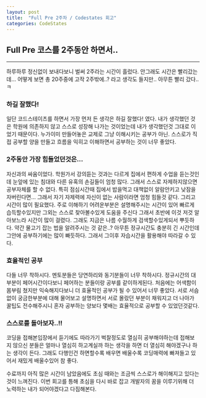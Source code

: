 ```yaml
---
layout: post
title:  "Full Pre 2주차 / Codestates 회고"
categories: CodeStates
---
```

## Full Pre 코스를 2주동안 하면서.. 
---

하루하루 정신없이 보내다보니 벌써 2주라는 시간이 흘렀다. 안그래도 시간은 빨리갔는데... 어떻게 보면 총 20주중에 고작 2주밖에..? 라고 생각도 들지만.. 아무튼 빨리 갔다..ㅋ

### 하길 잘했다!
일단 코드스테이츠를 하면서 가장 먼저 든 생각은 하길 잘했다! 였다. 내가 생각했던 것은 학원에 의존하지 않고 스스로 성장해 나가는 것이었는데 내가 생각했던것 그대로 이었기 때문이다. 누가이미 만들어놓은 교제로 그냥 이해시키는 공부가 아닌. 스스로가 직접 공부할 양을 만들고 흐름을 익히고 이해하면서 공부하는 것이 너무 좋았다. 

### 2주동안 가장 힘들었던것은...
자신과의 싸움이었다. 학원가서 강의듣는 것과는 다르게 집에서 편하게 수업을 듣는것인데 눈앞에 있는 침대와 다른 유혹의 손길들이 엄청 많다. 그래서 스스로 자제하지않으면 공부자체를 할 수 없다.
특히 점심시간때 집에서 밥을먹고 대책없이 알람안키고 낮잠을 자버린다면... 그래서 자기 자제력에 자신이 없는 사람이라면 엄청 힘들것 같다.
그리고 시간이 많이 필요했다. 주로 이해하기 어려운부분은 설명해주시는 시간이 있어 빠르게 습득할수있지만 그외는 스스로 찾아볼수있게 도움을 주신다 그래서 초반에 이것 저것 알아보느라 시간이 많이 걸렸다. 그래도 지금은 나름 수월하게 검색할수있게되서 뿌듯하다. 약간 물고기 잡는 법을 알려주시는 것 같은..? 아무튼 정규시간도 충분히 긴 시간인데 그안에 공부하기에는 많이 빠듯하다. 그래서 그이후 자습시간을 활용해야 따라갈 수 있다.

### 효율적인 공부
다들 너무 착하시다. 멘토분들은 당연하리와 동기분들이 너무 착하시다. 정규시간의 대부분이 페어시간이다보니 페어하는 분들이랑 공부를 같이하게된다. 처음에는 어색함이 몸부림 쳤지만 익숙해지다보니 더 효율적인 공부가 될 수 있어서 너무 좋았다. 서로 서슴없이 궁금한부분에 대해 물어보고 설명하면서 서로 몰랐던 부분이 채워지고 더 나아가 꿀팁도 전수해주시니 혼자 공부하는 양보다 몇배는 효율적으로 공부할 수 있었던것같다.

### 스스로를 돌아보자..!!
코딩을 접해본입장에서 듣기에도 따라가기 벅찰정도로 열심히 공부해야하는데 접해보지 않으신 분들은 얼마나 열심히 하고계실까 하는 생각을 하면 더 열심히 해야겠구나 하는 생각이 든다. 그래도 다행인건 하면할수록 배우면 배울수록 코딩매력에 빠져들고 있어서 재밌게 배울수있어 참 좋다.

수료까지 아직 많은 시간이 남았음에도  초심 때와는 조금씩  스스로가 해이해지고 있다는 것이 느껴진다. 이번 회고를 틍해 초심을 다시 바로 잡고 개발자의 꿈을 이루기위해 더 노력하는 내가 되어야겠다고 다짐해본다.
